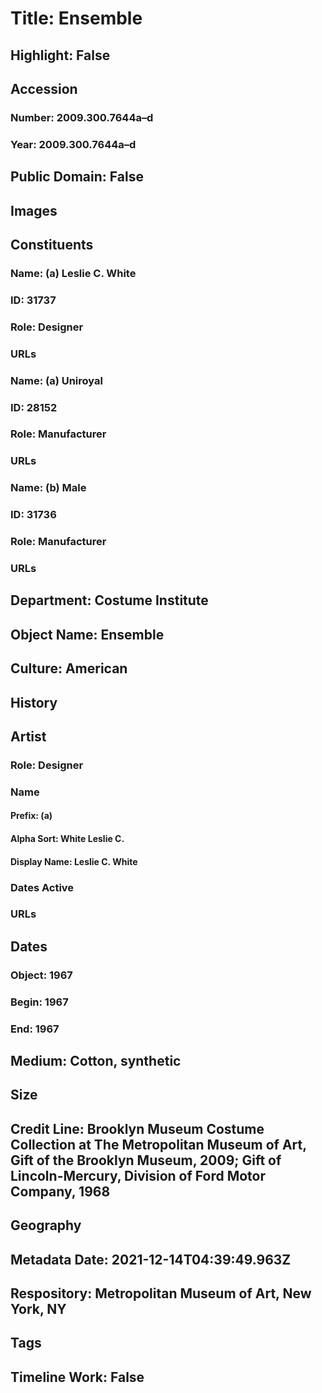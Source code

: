 # Title: Ensemble
## Highlight: False
## Accession
### Number: 2009.300.7644a–d
### Year: 2009.300.7644a–d
## Public Domain: False
## Images
## Constituents
### Name: (a) Leslie C. White
### ID: 31737
### Role: Designer
### URLs
### Name: (a) Uniroyal
### ID: 28152
### Role: Manufacturer
### URLs
### Name: (b) Male
### ID: 31736
### Role: Manufacturer
### URLs
## Department: Costume Institute
## Object Name: Ensemble
## Culture: American
## History
## Artist
### Role: Designer
### Name
#### Prefix: (a)
#### Alpha Sort: White Leslie C.
#### Display Name: Leslie C. White
### Dates Active
### URLs
## Dates
### Object: 1967
### Begin: 1967
### End: 1967
## Medium: Cotton, synthetic
## Size
## Credit Line: Brooklyn Museum Costume Collection at The Metropolitan Museum of Art, Gift of the Brooklyn Museum, 2009; Gift of Lincoln-Mercury, Division of Ford Motor Company, 1968
## Geography
## Metadata Date: 2021-12-14T04:39:49.963Z
## Respository: Metropolitan Museum of Art, New York, NY
## Tags
## Timeline Work: False